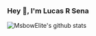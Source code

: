 ### Hey 👋, I'm Lucas R Sena

![MsbowElite's github stats](https://github-readme-stats.vercel.app/api?username=MsbowElite&show_icons=true&theme=dracula)
